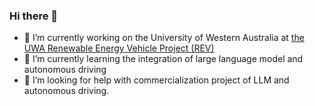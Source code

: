 ### Hi there 👋

<!--
**xrkong/xrkong** is a ✨ _special_ ✨ repository because its `README.md` (this file) appears on your GitHub profile.
- 👯 I’m looking to collaborate on ...
- 💬 Ask me about ...
- 📫 How to reach me: ...
- 😄 Pronouns: ...
- ⚡ Fun fact: ...
Here are some ideas to get you started:-->

- 🔭 I’m currently working on the University of Western Australia at [the UWA Renewable Energy Vehicle Project (REV)](https://therevproject.com/)
- 🌱 I’m currently learning the integration of large language model and autonomous driving
- 🤔 I’m looking for help with commercialization project of LLM and autonomous driving.


